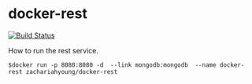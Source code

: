# docker-rest

[![Build Status](https://travis-ci.org/lukecyca/travis-docker-example.png)](https://travis-ci.org/zachariahyoung/docker-rest)

  How to run the rest service.

    $docker run -p 8080:8080 -d  --link mongodb:mongodb  --name docker-rest zachariahyoung/docker-rest
   
